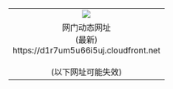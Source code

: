 ﻿<table>
  <tr></tr>
  <tr><td colspan=2 align=center><img src="https://d1r7um5u66i5uj.cloudfront.net/Up/oGate.jpg" /></td></tr>
  <tr><td colspan=2 align=center>网门动态网址<br/>(最新)
<br>https://d1r7um5u66i5uj.cloudfront.net
<br/><br/>(以下网址可能失效)
    </td>
  </tr>
</table>
